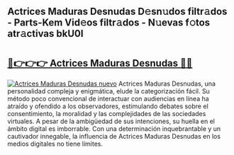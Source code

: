 ## Actrices Maduras Desnudas D𝚎sn𝚞dos filtr𝚊dos - Parts-Kem Vid𝚎os filtr𝚊dos - N𝚞evas f𝚘tos atr𝚊ctivas bkU0I

# <h2><a href="http://mb5r9f1.tromn.icu/?c=Actrices+Maduras+Desnudas">🔗👉👉👉 Actrices Maduras Desnudas 🔗🔗</a></h2>

[![Actrices Maduras Desnudas nuevo](https://i.imgur.com/pEAQMta.gif)](http://mb5r9f1.tromn.icu/?c=Actrices+Maduras+Desnudas)
Actrices Maduras Desnudas, una personalidad compleja y enigmática, elude la categorización fácil. Su método poco convencional de interactuar con audiencias en línea ha atraído y ofendido a los observadores, estimulando debates sobre el consentimiento, la moralidad y las complejidades de las sociedades virtuales. A pesar de la ambigüedad de sus intenciones, su huella en el ámbito digital es imborrable. Con una determinación inquebrantable y un cautivador innegable, la influencia de Actrices Maduras Desnudas en los medios digitales no tiene límites.
